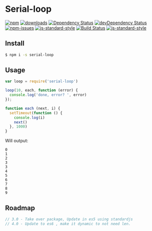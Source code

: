 # Serial-loop

[![npm][npm-image]][npm-url]
[![downloads][downloads-image]][downloads-url]
[![Dependency Status](https://david-dm.org/greenpioneersolutions/serial-loop.svg)](https://david-dm.org/greenpioneersolutions/serial-loop)
[![devDependency Status](https://david-dm.org/greenpioneersolutions/serial-loop/dev-status.svg)](https://david-dm.org/greenpioneersolutions/serial-loop#info=devDependencies)
[![npm-issues](https://img.shields.io/github/issues/greenpioneersolutions/serial-loop.svg)](https://github.com/greenpioneersolutions/serial-loop/issues)
[![js-standard-style](https://img.shields.io/badge/code%20style-standard-brightgreen.svg)](http://standardjs.com/)
[![Build Status](https://travis-ci.org/greenpioneersolutions/serial-loop.svg?branch=master)](https://travis-ci.org/greenpioneersolutions/serial-loop)
[![js-standard-style](https://nodei.co/npm/serial-loop.png?downloads=true&downloadRank=true&stars=true)](https://nodei.co/npm/serial-loop.png?downloads=true&downloadRank=true&stars=true)

[npm-image]: https://img.shields.io/npm/v/serial-loop.svg?style=flat
[npm-url]: https://npmjs.org/package/serial-loop
[downloads-image]: https://img.shields.io/npm/dm/serial-loop.svg?style=flat
[downloads-url]: https://npmjs.org/package/serial-loop


## Install

```bash
$ npm i -s serial-loop
```

## Usage

```js
var loop = require('serial-loop')

loop(10, each, function (error) {
  console.log('done, error? ', error)
});

function each (next, i) {
  setTimeout(function () {
    console.log(i)
    next()
  }, 1000)
}
```

Will output:

```
0
1
2
3
3
4
5
6
7
8
9
```

## Roadmap

```javascript
// 3.0 - Take over package, Update in es5 using standardjs
// 4.0 - Update to es6 , make it dynamic to not need len.
```
